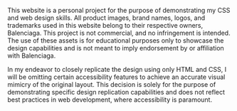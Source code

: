 This website is a personal project for the purpose of demonstrating my CSS and web design skills. All product images, brand names, logos, and trademarks used in this website belong to their respective owners, Balenciaga. This project is not commercial, and no infringement is intended. The use of these assets is for educational purposes only to showcase the design capabilities and is not meant to imply endorsement by or affiliation with Balenciaga.

In my endeavor to closely replicate the design using only HTML and CSS, I will be omitting certain accessibility features to achieve an accurate visual mimicry of the original layout. This decision is solely for the purpose of demonstrating specific design replication capabilities and does not reflect best practices in web development, where accessibility is paramount.